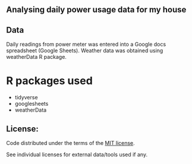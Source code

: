 ## Analysing daily power usage data for my house


## Data
Daily readings from power meter was entered into a Google docs spreadsheet (Google Sheets). Weather data was obtained using weatherData R package.

# R packages used
* tidyverse
* googlesheets
* weatherData

## License:

Code distributed under the terms of the [MIT license](https://github.com/asheshwor/power-usage/blob/master/LICENSE).

See individual licenses for external data/tools used if any.
